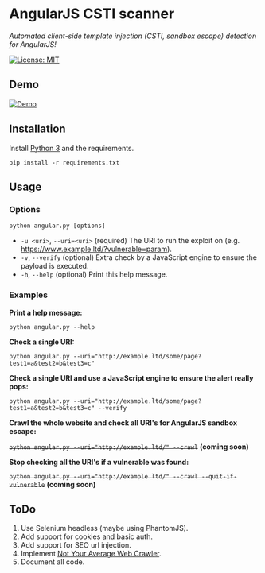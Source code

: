 # AngularJS CSTI scanner

*Automated client-side template injection (CSTI, sandbox escape) detection for AngularJS!*

[![License: MIT](https://img.shields.io/badge/License-MIT-yellow.svg)](LICENSE.md)

## Demo
[![Demo](https://finnwea.com/snippets/angularjs-sandbox-escape-scanner-loop.gif)](https://finnwea.com/snippets/angularjs-sandbox-escape-scanner-loop.gif) 

## Installation

Install [Python 3](https://www.python.org/downloads/) and the requirements.

`pip install -r requirements.txt`

## Usage

### Options
`python angular.py [options]`
* `-u <uri>`,      `--uri=<uri>`              (required)        The URI to run the exploit on (e.g. https://www.example.ltd/?vulnerable=param).
* `-v`,            `--verify`                 (optional)        Extra check by a JavaScript engine to ensure the payload is executed.
* `-h`,            `--help`                   (optional)        Print this help message.

### Examples

**Print a help message:**

`python angular.py --help`

**Check a single URI:**

`python angular.py --uri="http://example.ltd/some/page?test1=a&test2=b&test3=c"`

**Check a single URI and use a JavaScript engine to ensure the alert really pops:**

`python angular.py --uri="http://example.ltd/some/page?test1=a&test2=b&test3=c" --verify`

**Crawl the whole website and check all URI's for AngularJS sandbox escape:**

~~`python angular.py --uri="http://example.ltd/" --crawl`~~ **(coming soon)**

**Stop checking all the URI's if a vulnerable was found:**

~~`python angular.py --uri="http://example.ltd/" --crawl --quit-if-vulnerable`~~ **(coming soon)**

## ToDo

1. Use Selenium headless (maybe using PhantomJS).
2. Add support for cookies and basic auth.
3. Add support for SEO url injection.
4. Implement [Not Your Average Web Crawler](https://github.com/tijme/not-your-average-web-crawler).
5. Document all code.
